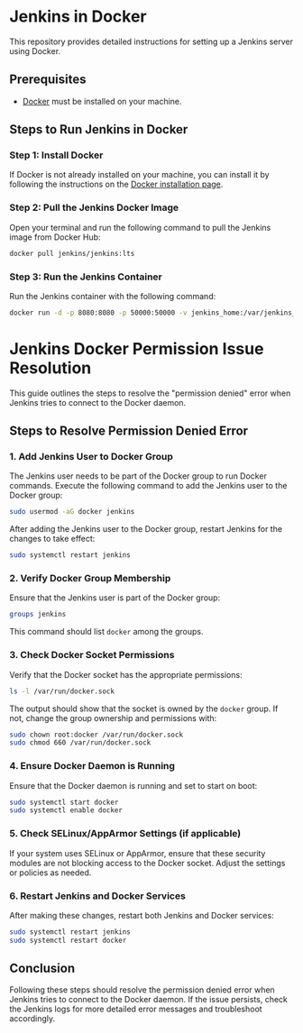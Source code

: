 # Jenkins in Docker

This repository provides detailed instructions for setting up a Jenkins server using Docker.

## Prerequisites

- [Docker](https://www.docker.com/products/docker-desktop) must be installed on your machine.

## Steps to Run Jenkins in Docker

### Step 1: Install Docker

If Docker is not already installed on your machine, you can install it by following the instructions on the [Docker installation page](https://docs.docker.com/get-docker/).

### Step 2: Pull the Jenkins Docker Image

Open your terminal and run the following command to pull the Jenkins image from Docker Hub:

```sh
docker pull jenkins/jenkins:lts
```

### Step 3: Run the Jenkins Container

Run the Jenkins container with the following command:

```sh
docker run -d -p 8080:8080 -p 50000:50000 -v jenkins_home:/var/jenkins_home --name jenkins jenkins/jenkins:lts
```

# Jenkins Docker Permission Issue Resolution

This guide outlines the steps to resolve the "permission denied" error when Jenkins tries to connect to the Docker daemon.

## Steps to Resolve Permission Denied Error

### 1. Add Jenkins User to Docker Group

The Jenkins user needs to be part of the Docker group to run Docker commands. Execute the following command to add the Jenkins user to the Docker group:

```bash
sudo usermod -aG docker jenkins
```

After adding the Jenkins user to the Docker group, restart Jenkins for the changes to take effect:

```bash
sudo systemctl restart jenkins
```

### 2. Verify Docker Group Membership

Ensure that the Jenkins user is part of the Docker group:

```bash
groups jenkins
```

This command should list `docker` among the groups.

### 3. Check Docker Socket Permissions

Verify that the Docker socket has the appropriate permissions:

```bash
ls -l /var/run/docker.sock
```

The output should show that the socket is owned by the `docker` group. If not, change the group ownership and permissions with:

```bash
sudo chown root:docker /var/run/docker.sock
sudo chmod 660 /var/run/docker.sock
```

### 4. Ensure Docker Daemon is Running

Ensure that the Docker daemon is running and set to start on boot:

```bash
sudo systemctl start docker
sudo systemctl enable docker
```

### 5. Check SELinux/AppArmor Settings (if applicable)

If your system uses SELinux or AppArmor, ensure that these security modules are not blocking access to the Docker socket. Adjust the settings or policies as needed.

### 6. Restart Jenkins and Docker Services

After making these changes, restart both Jenkins and Docker services:

```bash
sudo systemctl restart jenkins
sudo systemctl restart docker
```

## Conclusion

Following these steps should resolve the permission denied error when Jenkins tries to connect to the Docker daemon. If the issue persists, check the Jenkins logs for more detailed error messages and troubleshoot accordingly.
